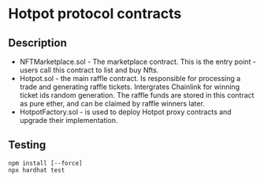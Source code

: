 # Hotpot protocol contracts

## Description
* NFTMarketplace.sol - The marketplace contract. This is the entry point - users call this contract to list and buy Nfts.
* Hotpot.sol - the main raffle contract. Is responsible for processing a trade and generating raffle tickets. Intergrates Chainlink for winning ticket ids random generation. The raffle funds are stored in this contract as pure ether, and can be claimed by raffle winners later.
* HotpotFactory.sol - is used to deploy Hotpot proxy contracts and upgrade their implementation.

## Testing
```
npm install [--force]
npx hardhat test
```

